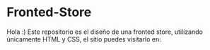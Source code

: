 # Fronted-Store
Hola :) Este repositorio es el diseño de una fronted store, utilizando únicamente HTML y CSS, el sitio puedes visitarlo en:
